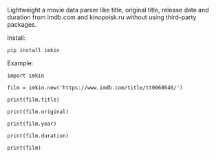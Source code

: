 Lightweight a movie data parser like title, original title, release date and duration from imdb.com and kinopoisk.ru without using third-party packages.

Install:

    pip install imkin

Example:

    import imkin
    
    film = imkin.new('https://www.imdb.com/title/tt0068646/')
    
    print(film.title)
    
    print(film.original)
    
    print(film.year)
    
    print(film.duration)
    
    print(film)
